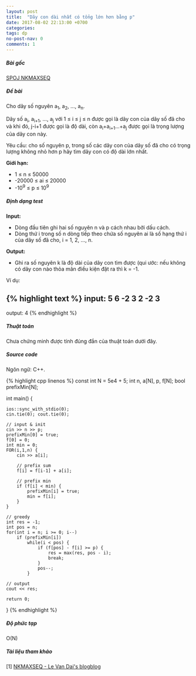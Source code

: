 ```yaml
---
layout: post
title:  "Dãy con dài nhất có tổng lớn hơn bằng p"
date: 2017-08-02 22:13:00 +0700
categories:
tags: dp
no-post-nav: 0
comments: 1
---
```

##### **Bài gốc**
[SPOJ NKMAXSEQ](http://vn.spoj.com/problems/NKMAXSEQ/)

##### **Đề bài**
Cho dãy số nguyên a<sub>1</sub>, a<sub>2</sub>, …, a<sub>n</sub>.

Dãy số a<sub>i</sub>, a<sub>i+1</sub>, …, a<sub>j</sub> với 1 ≤ i ≤ j ≤ n được gọi là dãy con của dãy số đã cho và khi đó, j-i+1 được gọi là độ dài, còn a<sub>i</sub>+a<sub>i+1</sub>...+a<sub>j</sub> được gọi là trọng lượng của dãy con này.

Yêu cầu: cho số nguyên p, trong số các dãy con của dãy số đã cho có trọng lượng không nhỏ hơn p hãy tìm dãy con có độ dài lớn nhất.

**Giới hạn:**

* 1 ≤ n ≤ 50000
* -20000 ≤ ai ≤ 20000
* -10<sup>9</sup> ≤ p ≤ 10<sup>9</sup>

##### **Định dạng test**
**Input:**

* Dòng đầu tiên ghi hai số nguyên n và p cách nhau bởi dấu cách.
* Dòng thứ i trong số n dòng tiếp theo chứa số nguyên ai là số hạng thứ i của dãy số đã cho, i = 1, 2, …, n.

**Output:**
* Ghi ra số nguyên k là độ dài của dãy con tìm được (qui ước: nếu không có dãy con nào thỏa mãn điều kiện đặt ra thì k = -1.

Ví dụ:

{% highlight text %}
input:
5 6
-2
3
2
-2
3
---
output:
4
{% endhighlight %}

##### **Thuật toán**

Chưa chứng minh được tính đúng đắn của thuật toán dưới đây.

##### **Source code**

Ngôn ngữ: C++.

{% highlight cpp linenos %}
const int N = 5e4 + 5;
int n, a[N], p, f[N];
bool prefixMin[N];

int main() {

    ios::sync_with_stdio(0);
    cin.tie(0); cout.tie(0);

    // input & init
    cin >> n >> p;
    prefixMin[0] = true;
    f[0] = 0;
    int min = 0;
    FOR(i,1,n) {
        cin >> a[i];

        // prefix sum
        f[i] = f[i-1] + a[i];

        // prefix min
        if (f[i] < min) {
            prefixMin[i] = true;
            min = f[i];
        }
    }

    // greedy
    int res = -1;
    int pos = n;
    for(int i = n; i >= 0; i--)
        if (prefixMin[i])
            while(i < pos) {
                if (f[pos] - f[i] >= p) {
                    res = max(res, pos - i);
                    break;
                }
                pos--;
            }

    // output
    cout << res;

    return 0;
}
{% endhighlight %}

##### **Độ phức tạp**
O(N)

##### **Tài liệu tham khảo**
[1] [NKMAXSEQ - Le Van Dai's blogblog]( http://levandai.com/algorithm/spoj/2250-day-con-dai-nhat/)
